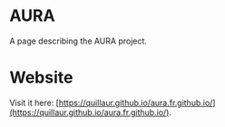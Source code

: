 # AURA
A page describing the AURA project.

# Website
Visit it here: [https://quillaur.github.io/aura.fr.github.io/](https://quillaur.github.io/aura.fr.github.io/).
